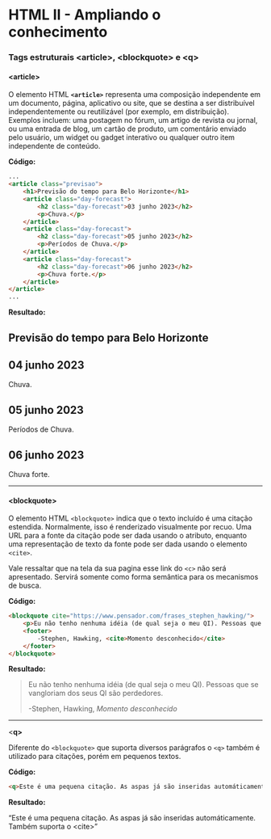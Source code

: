 # HTML II - Ampliando o conhecimento 

### Tags estruturais &lt;article&gt;, &lt;blockquote&gt; e &lt;q&gt;

#### &lt;article&gt;

O elemento HTML **`<article>`** representa uma composição independente em um documento, página, aplicativo ou site, que se destina a ser distribuível independentemente ou reutilizável (por exemplo, em distribuição). Exemplos incluem: uma postagem no fórum, um artigo de revista ou jornal, ou uma entrada de blog, um cartão de produto, um comentário enviado pelo usuário, um widget ou gadget interativo ou qualquer outro item independente de conteúdo.

**Código:**

```html
...
<article class="previsao">
	<h1>Previsão do tempo para Belo Horizonte</h1>
    <article class="day-forecast">
        <h2 class="day-forecast">03 junho 2023</h2>
		<p>Chuva.</p>
    </article>
    <article class="day-forecast">
	    <h2 class="day-forecast">05 junho 2023</h2>
    	<p>Períodos de Chuva.</p>
    </article>
    <article class="day-forecast">
    	<h2 class="day-forecast">06 junho 2023</h2>
    	<p>Chuva forte.</p>
    </article>
</article>
...
```

**Resultado:**

<article class="previsao">
	<h1>Previsão do tempo para Belo Horizonte</h1>
    <article class="day-forecast">
        <h2 class="day-forecast">04 junho 2023</h2>
		<p>Chuva.</p>
    </article>
    <article class="day-forecast">
	    <h2 class="day-forecast">05 junho 2023</h2>
    	<p>Períodos de Chuva.</p>
    </article>
    <article class="day-forecast">
    	<h2 class="day-forecast">06 junho 2023</h2>
    	<p>Chuva forte.</p>
    </article>
</article>

___

#### &lt;blockquote&gt;

O elemento HTML `<blockquote>` indica que o texto incluído é uma citação estendida. Normalmente, isso é renderizado visualmente por recuo. Uma URL para a fonte da citação pode ser dada usando o atributo, enquanto uma representação de texto da fonte pode ser dada usando o elemento `<cite>`.

Vale ressaltar que na tela da sua pagina esse link do `<c>` não será apresentado. Servirá somente como forma semântica para os mecanismos de busca.

**Código:**

```html
<blockquote cite="https://www.pensador.com/frases_stephen_hawking/">
	<p>Eu não tenho nenhuma idéia (de qual seja o meu QI). Pessoas que se vangloriam dos seus QI são perdedores.</p>
    <footer>
        -Stephen, Hawking, <cite>Momento desconhecido</cite>
    </footer>
</blockquote>
```

**Resultado:**

<blockquote cite="https://www.pensador.com/frases_stephen_hawking/">
	<p>Eu não tenho nenhuma idéia (de qual seja o meu QI). Pessoas que se vangloriam dos seus QI são perdedores.</p>
    <footer>
        -Stephen, Hawking, <cite>Momento desconhecido</cite>
    </footer>
</blockquote>

___

&LT;**q&GT;**

Diferente do `<blockquote>` que suporta diversos parágrafos o `<q>`  também é utilizado para citações, porém em pequenos textos.

**Código:**

```html
<q>Este é uma pequena citação. As aspas já são inseridas automáticamente. Também suporta o &lt;cite&gt;</q>
```

**Resultado:**

<q>Este é uma pequena citação. As aspas já são inseridas automáticamente. Também suporta o &lt;cite&gt;</q>
